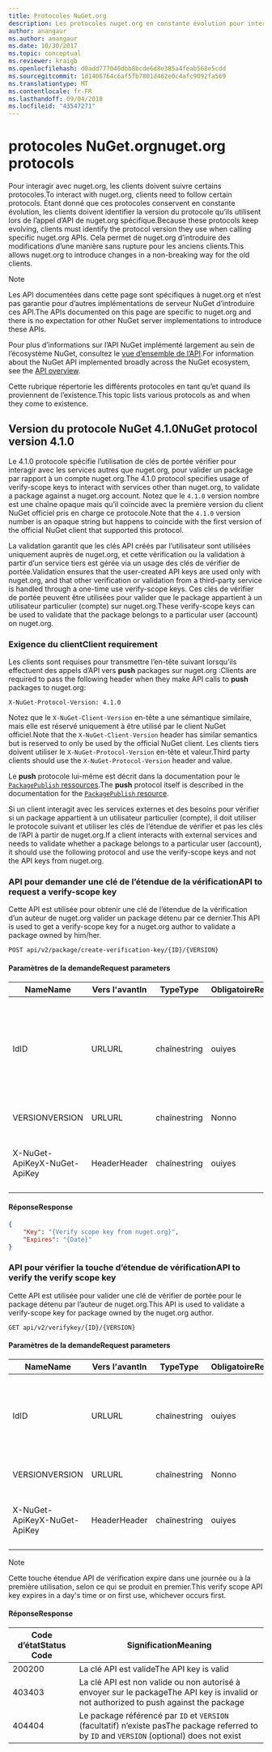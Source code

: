 ```yaml
---
title: Protocoles NuGet.org
description: Les protocoles nuget.org en constante évolution pour interagir avec les clients NuGet.
author: anangaur
ms.author: anangaur
ms.date: 10/30/2017
ms.topic: conceptual
ms.reviewer: kraigb
ms.openlocfilehash: d0add777040dbb8bcde6d8e385a4feab568e5cdd
ms.sourcegitcommit: 1d1406764c6af5fb7801d462e0c4afc9092fa569
ms.translationtype: MT
ms.contentlocale: fr-FR
ms.lasthandoff: 09/04/2018
ms.locfileid: "43547271"
---
```

# <a name="nugetorg-protocols"></a><span data-ttu-id="7bdcb-103">protocoles NuGet.org</span><span class="sxs-lookup"><span data-stu-id="7bdcb-103">nuget.org protocols</span></span>

<span data-ttu-id="7bdcb-104">Pour interagir avec nuget.org, les clients doivent suivre certains protocoles.</span><span class="sxs-lookup"><span data-stu-id="7bdcb-104">To interact with nuget.org, clients need to follow certain protocols.</span></span> <span data-ttu-id="7bdcb-105">Étant donné que ces protocoles conservent en constante évolution, les clients doivent identifier la version du protocole qu’ils utilisent lors de l’appel d’API de nuget.org spécifique.</span><span class="sxs-lookup"><span data-stu-id="7bdcb-105">Because these protocols keep evolving, clients must identify the protocol version they use when calling specific nuget.org APIs.</span></span> <span data-ttu-id="7bdcb-106">Cela permet de nuget.org d’introduire des modifications d’une manière sans rupture pour les anciens clients.</span><span class="sxs-lookup"><span data-stu-id="7bdcb-106">This allows nuget.org to introduce changes in a non-breaking way for the old clients.</span></span>

> [!Note]
> <span data-ttu-id="7bdcb-107">Les API documentées dans cette page sont spécifiques à nuget.org et n’est pas garantie pour d’autres implémentations de serveur NuGet d’introduire ces API.</span><span class="sxs-lookup"><span data-stu-id="7bdcb-107">The APIs documented on this page are specific to nuget.org and there is no expectation for other NuGet server implementations to introduce these APIs.</span></span> 

<span data-ttu-id="7bdcb-108">Pour plus d’informations sur l’API NuGet implémenté largement au sein de l’écosystème NuGet, consultez le [vue d’ensemble de l’API](overview.md).</span><span class="sxs-lookup"><span data-stu-id="7bdcb-108">For information about the NuGet API implemented broadly across the NuGet ecosystem, see the [API overview](overview.md).</span></span>

<span data-ttu-id="7bdcb-109">Cette rubrique répertorie les différents protocoles en tant qu’et quand ils proviennent de l’existence.</span><span class="sxs-lookup"><span data-stu-id="7bdcb-109">This topic lists various protocols as and when they come to existence.</span></span>

## <a name="nuget-protocol-version-410"></a><span data-ttu-id="7bdcb-110">Version du protocole NuGet 4.1.0</span><span class="sxs-lookup"><span data-stu-id="7bdcb-110">NuGet protocol version 4.1.0</span></span>

<span data-ttu-id="7bdcb-111">Le 4.1.0 protocole spécifie l’utilisation de clés de portée vérifier pour interagir avec les services autres que nuget.org, pour valider un package par rapport à un compte nuget.org.</span><span class="sxs-lookup"><span data-stu-id="7bdcb-111">The 4.1.0 protocol specifies usage of verify-scope keys to interact with services other than nuget.org, to validate a package against a nuget.org account.</span></span> <span data-ttu-id="7bdcb-112">Notez que le `4.1.0` version nombre est une chaîne opaque mais qu’il coïncide avec la première version du client NuGet officiel pris en charge ce protocole.</span><span class="sxs-lookup"><span data-stu-id="7bdcb-112">Note that the `4.1.0` version number is an opaque string but happens to coincide with the first version of the official NuGet client that supported this protocol.</span></span>

<span data-ttu-id="7bdcb-113">La validation garantit que les clés API créés par l’utilisateur sont utilisées uniquement auprès de nuget.org, et cette vérification ou la validation à partir d’un service tiers est gérée via un usage des clés de vérifier de portée.</span><span class="sxs-lookup"><span data-stu-id="7bdcb-113">Validation ensures that the user-created API keys are used only with nuget.org, and that other verification or validation from a third-party service is handled through a one-time use verify-scope keys.</span></span> <span data-ttu-id="7bdcb-114">Ces clés de vérifier de portée peuvent être utilisées pour valider que le package appartient à un utilisateur particulier (compte) sur nuget.org.</span><span class="sxs-lookup"><span data-stu-id="7bdcb-114">These verify-scope keys can be used to validate that the package belongs to a particular user (account) on nuget.org.</span></span>

### <a name="client-requirement"></a><span data-ttu-id="7bdcb-115">Exigence du client</span><span class="sxs-lookup"><span data-stu-id="7bdcb-115">Client requirement</span></span>

<span data-ttu-id="7bdcb-116">Les clients sont requises pour transmettre l’en-tête suivant lorsqu’ils effectuent des appels d’API vers **push** packages sur nuget.org :</span><span class="sxs-lookup"><span data-stu-id="7bdcb-116">Clients are required to pass the following header when they make API calls to **push** packages to nuget.org:</span></span>

    X-NuGet-Protocol-Version: 4.1.0

<span data-ttu-id="7bdcb-117">Notez que le `X-NuGet-Client-Version` en-tête a une sémantique similaire, mais elle est réservé uniquement à être utilisé par le client NuGet officiel.</span><span class="sxs-lookup"><span data-stu-id="7bdcb-117">Note that the `X-NuGet-Client-Version` header has similar semantics but is reserved to only be used by the official NuGet client.</span></span> <span data-ttu-id="7bdcb-118">Les clients tiers doivent utiliser le `X-NuGet-Protocol-Version` en-tête et valeur.</span><span class="sxs-lookup"><span data-stu-id="7bdcb-118">Third party clients should use the `X-NuGet-Protocol-Version` header and value.</span></span>

<span data-ttu-id="7bdcb-119">Le **push** protocole lui-même est décrit dans la documentation pour le [ `PackagePublish` ressources](package-publish-resource.md).</span><span class="sxs-lookup"><span data-stu-id="7bdcb-119">The **push** protocol itself is described in the documentation for the [`PackagePublish` resource](package-publish-resource.md).</span></span>

<span data-ttu-id="7bdcb-120">Si un client interagit avec les services externes et des besoins pour vérifier si un package appartient à un utilisateur particulier (compte), il doit utiliser le protocole suivant et utiliser les clés de l’étendue de vérifier et pas les clés de l’API à partir de nuget.org.</span><span class="sxs-lookup"><span data-stu-id="7bdcb-120">If a client interacts with external services and needs to validate whether a package belongs to a particular user (account), it should use the following protocol and use the verify-scope keys and not the API keys from nuget.org.</span></span>

### <a name="api-to-request-a-verify-scope-key"></a><span data-ttu-id="7bdcb-121">API pour demander une clé de l’étendue de la vérification</span><span class="sxs-lookup"><span data-stu-id="7bdcb-121">API to request a verify-scope key</span></span>

<span data-ttu-id="7bdcb-122">Cette API est utilisée pour obtenir une clé de l’étendue de la vérification d’un auteur de nuget.org valider un package détenu par ce dernier.</span><span class="sxs-lookup"><span data-stu-id="7bdcb-122">This API is used to get a verify-scope key for a nuget.org author to validate a package owned by him/her.</span></span>

    POST api/v2/package/create-verification-key/{ID}/{VERSION}

#### <a name="request-parameters"></a><span data-ttu-id="7bdcb-123">Paramètres de la demande</span><span class="sxs-lookup"><span data-stu-id="7bdcb-123">Request parameters</span></span>

<span data-ttu-id="7bdcb-124">Name</span><span class="sxs-lookup"><span data-stu-id="7bdcb-124">Name</span></span>           | <span data-ttu-id="7bdcb-125">Vers l'avant</span><span class="sxs-lookup"><span data-stu-id="7bdcb-125">In</span></span>     | <span data-ttu-id="7bdcb-126">Type</span><span class="sxs-lookup"><span data-stu-id="7bdcb-126">Type</span></span>   | <span data-ttu-id="7bdcb-127">Obligatoire</span><span class="sxs-lookup"><span data-stu-id="7bdcb-127">Required</span></span> | <span data-ttu-id="7bdcb-128">Notes</span><span class="sxs-lookup"><span data-stu-id="7bdcb-128">Notes</span></span>
-------------- | ------ | ------ | -------- | -----
<span data-ttu-id="7bdcb-129">Id</span><span class="sxs-lookup"><span data-stu-id="7bdcb-129">ID</span></span>             | <span data-ttu-id="7bdcb-130">URL</span><span class="sxs-lookup"><span data-stu-id="7bdcb-130">URL</span></span>    | <span data-ttu-id="7bdcb-131">chaîne</span><span class="sxs-lookup"><span data-stu-id="7bdcb-131">string</span></span> | <span data-ttu-id="7bdcb-132">oui</span><span class="sxs-lookup"><span data-stu-id="7bdcb-132">yes</span></span>      | <span data-ttu-id="7bdcb-133">L’identidier de package pour lequel la touche d’étendue de vérification est demandée</span><span class="sxs-lookup"><span data-stu-id="7bdcb-133">The package identidier for which the verify scope key is requested</span></span>
<span data-ttu-id="7bdcb-134">VERSION</span><span class="sxs-lookup"><span data-stu-id="7bdcb-134">VERSION</span></span>        | <span data-ttu-id="7bdcb-135">URL</span><span class="sxs-lookup"><span data-stu-id="7bdcb-135">URL</span></span>    | <span data-ttu-id="7bdcb-136">chaîne</span><span class="sxs-lookup"><span data-stu-id="7bdcb-136">string</span></span> | <span data-ttu-id="7bdcb-137">Non</span><span class="sxs-lookup"><span data-stu-id="7bdcb-137">no</span></span>       | <span data-ttu-id="7bdcb-138">La version du package</span><span class="sxs-lookup"><span data-stu-id="7bdcb-138">The package version</span></span>
<span data-ttu-id="7bdcb-139">X-NuGet-ApiKey</span><span class="sxs-lookup"><span data-stu-id="7bdcb-139">X-NuGet-ApiKey</span></span> | <span data-ttu-id="7bdcb-140">Header</span><span class="sxs-lookup"><span data-stu-id="7bdcb-140">Header</span></span> | <span data-ttu-id="7bdcb-141">chaîne</span><span class="sxs-lookup"><span data-stu-id="7bdcb-141">string</span></span> | <span data-ttu-id="7bdcb-142">oui</span><span class="sxs-lookup"><span data-stu-id="7bdcb-142">yes</span></span>      | <span data-ttu-id="7bdcb-143">Par exemple, `X-NuGet-ApiKey: {USER_API_KEY}`.</span><span class="sxs-lookup"><span data-stu-id="7bdcb-143">For example, `X-NuGet-ApiKey: {USER_API_KEY}`</span></span>

#### <a name="response"></a><span data-ttu-id="7bdcb-144">Réponse</span><span class="sxs-lookup"><span data-stu-id="7bdcb-144">Response</span></span>

```json
{
    "Key": "{Verify scope key from nuget.org}",
    "Expires": "{Date}"
}
```

### <a name="api-to-verify-the-verify-scope-key"></a><span data-ttu-id="7bdcb-145">API pour vérifier la touche d’étendue de vérification</span><span class="sxs-lookup"><span data-stu-id="7bdcb-145">API to verify the verify scope key</span></span>

<span data-ttu-id="7bdcb-146">Cette API est utilisée pour valider une clé de vérifier de portée pour le package détenu par l’auteur de nuget.org.</span><span class="sxs-lookup"><span data-stu-id="7bdcb-146">This API is used to validate a verify-scope key for package owned by the nuget.org author.</span></span>

    GET api/v2/verifykey/{ID}/{VERSION}

#### <a name="request-parameters"></a><span data-ttu-id="7bdcb-147">Paramètres de la demande</span><span class="sxs-lookup"><span data-stu-id="7bdcb-147">Request parameters</span></span>

<span data-ttu-id="7bdcb-148">Name</span><span class="sxs-lookup"><span data-stu-id="7bdcb-148">Name</span></span>           | <span data-ttu-id="7bdcb-149">Vers l'avant</span><span class="sxs-lookup"><span data-stu-id="7bdcb-149">In</span></span>     | <span data-ttu-id="7bdcb-150">Type</span><span class="sxs-lookup"><span data-stu-id="7bdcb-150">Type</span></span>   | <span data-ttu-id="7bdcb-151">Obligatoire</span><span class="sxs-lookup"><span data-stu-id="7bdcb-151">Required</span></span> | <span data-ttu-id="7bdcb-152">Notes</span><span class="sxs-lookup"><span data-stu-id="7bdcb-152">Notes</span></span>
-------------  | ------ | ------ | -------- | -----
<span data-ttu-id="7bdcb-153">Id</span><span class="sxs-lookup"><span data-stu-id="7bdcb-153">ID</span></span>             | <span data-ttu-id="7bdcb-154">URL</span><span class="sxs-lookup"><span data-stu-id="7bdcb-154">URL</span></span>    | <span data-ttu-id="7bdcb-155">chaîne</span><span class="sxs-lookup"><span data-stu-id="7bdcb-155">string</span></span> | <span data-ttu-id="7bdcb-156">oui</span><span class="sxs-lookup"><span data-stu-id="7bdcb-156">yes</span></span>      | <span data-ttu-id="7bdcb-157">L’identificateur de package pour lequel la touche d’étendue de vérification est demandée</span><span class="sxs-lookup"><span data-stu-id="7bdcb-157">The package identifier for which the verify scope key is requested</span></span>
<span data-ttu-id="7bdcb-158">VERSION</span><span class="sxs-lookup"><span data-stu-id="7bdcb-158">VERSION</span></span>        | <span data-ttu-id="7bdcb-159">URL</span><span class="sxs-lookup"><span data-stu-id="7bdcb-159">URL</span></span>    | <span data-ttu-id="7bdcb-160">chaîne</span><span class="sxs-lookup"><span data-stu-id="7bdcb-160">string</span></span> | <span data-ttu-id="7bdcb-161">Non</span><span class="sxs-lookup"><span data-stu-id="7bdcb-161">no</span></span>       | <span data-ttu-id="7bdcb-162">La version du package</span><span class="sxs-lookup"><span data-stu-id="7bdcb-162">The package version</span></span>
<span data-ttu-id="7bdcb-163">X-NuGet-ApiKey</span><span class="sxs-lookup"><span data-stu-id="7bdcb-163">X-NuGet-ApiKey</span></span> | <span data-ttu-id="7bdcb-164">Header</span><span class="sxs-lookup"><span data-stu-id="7bdcb-164">Header</span></span> | <span data-ttu-id="7bdcb-165">chaîne</span><span class="sxs-lookup"><span data-stu-id="7bdcb-165">string</span></span> | <span data-ttu-id="7bdcb-166">oui</span><span class="sxs-lookup"><span data-stu-id="7bdcb-166">yes</span></span>      | <span data-ttu-id="7bdcb-167">Par exemple, `X-NuGet-ApiKey: {VERIFY_SCOPE_KEY}`.</span><span class="sxs-lookup"><span data-stu-id="7bdcb-167">For example, `X-NuGet-ApiKey: {VERIFY_SCOPE_KEY}`</span></span>

> [!Note]
> <span data-ttu-id="7bdcb-168">Cette touche étendue API de vérification expire dans une journée ou à la première utilisation, selon ce qui se produit en premier.</span><span class="sxs-lookup"><span data-stu-id="7bdcb-168">This verify scope API key expires in a day's time or on first use, whichever occurs first.</span></span>

#### <a name="response"></a><span data-ttu-id="7bdcb-169">Réponse</span><span class="sxs-lookup"><span data-stu-id="7bdcb-169">Response</span></span>

<span data-ttu-id="7bdcb-170">Code d’état</span><span class="sxs-lookup"><span data-stu-id="7bdcb-170">Status Code</span></span> | <span data-ttu-id="7bdcb-171">Signification</span><span class="sxs-lookup"><span data-stu-id="7bdcb-171">Meaning</span></span>
----------- | -------
<span data-ttu-id="7bdcb-172">200</span><span class="sxs-lookup"><span data-stu-id="7bdcb-172">200</span></span>         | <span data-ttu-id="7bdcb-173">La clé API est valide</span><span class="sxs-lookup"><span data-stu-id="7bdcb-173">The API key is valid</span></span>
<span data-ttu-id="7bdcb-174">403</span><span class="sxs-lookup"><span data-stu-id="7bdcb-174">403</span></span>         | <span data-ttu-id="7bdcb-175">La clé API est non valide ou non autorisé à envoyer sur le package</span><span class="sxs-lookup"><span data-stu-id="7bdcb-175">The API key is invalid or not authorized to push against the package</span></span>
<span data-ttu-id="7bdcb-176">404</span><span class="sxs-lookup"><span data-stu-id="7bdcb-176">404</span></span>         | <span data-ttu-id="7bdcb-177">Le package référencé par `ID` et `VERSION` (facultatif) n’existe pas</span><span class="sxs-lookup"><span data-stu-id="7bdcb-177">The package referred to by `ID` and `VERSION` (optional) does not exist</span></span>
